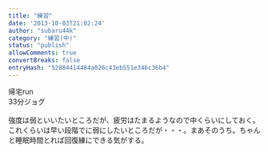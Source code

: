 ```yaml
---
title: "練習"
date: '2013-10-03T21:02:24'
author: "subaru44k"
category: "練習(中)"
status: "publish"
allowComments: true
convertBreaks: false
entryHash: "52884414484a026c43eb551e346c36b4"
---
```

帰宅run<br>
33分ジョグ<br>
<br>
強度は弱といいたいところだが、疲労はたまるようなので中くらいにしておく。<br>
これくらいは早い段階でに弱にしたいところだが・・・。まあそのうち。ちゃんと睡眠時間とれば回復練にできる気がする。
